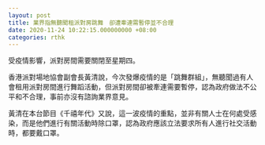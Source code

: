 ```yaml
---
layout: post
title: 業界指無聽聞租派對房跳舞　卻遭牽連需暫停並不合理
date: 2020-11-24 10:22:15.000000000 +08:00
categories: rthk
---
```


受疫情影響，派對房間需要關閉至星期四。

香港派對場地協會副會長黃清說，今次發爆疫情的是「跳舞群組」，無聽聞過有人會租用派對房間進行舞蹈活動，但派對房間卻被牽連需要暫停，認為政府做法不公平和不合理，事前亦沒有諮詢業界意見。

黃清在本台節目《千禧年代》又說，這一波疫情的重點，並非有關人士在何處受感染，而是他們進行有關活動時除口罩，認為政府應該立法要求所有人進行社交活動時，都要戴口罩。
